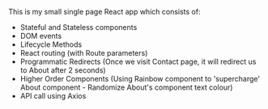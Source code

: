 This is my small single page React app which consists of:

- Stateful and Stateless components
- DOM events
- Lifecycle Methods
- React routing (with Route parameters)
- Programmatic Redirects (Once we visit Contact page, it will redirect us to About after 2 seconds)
- Higher Order Components (Using Rainbow component to 'supercharge' About component - Randomize About's component text colour)
- API call using Axios